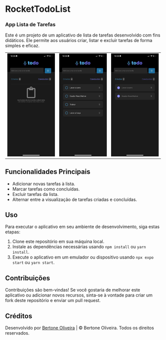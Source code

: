 # RocketTodoList

### App Lista de Tarefas

Este é um projeto de um aplicativo de lista de tarefas desenvolvido com fins didáticos. Ele permite aos usuários criar, listar e excluir tarefas de forma simples e eficaz.

<table>
  <tr>
    <td><img src="assets/app-criadas-empty.jpeg" alt="App-Image-Empty" width="300"></td>
    <td><img src="assets/app-criadas.jpeg" alt="App-Image-CreatedTasks" width="300"></td>
    <td><img src="assets/app-complete.jpeg" alt="App-Image-CompleteTasks" width="300"></td>
  </tr>
</table>

## Funcionalidades Principais

- Adicionar novas tarefas à lista.
- Marcar tarefas como concluídas.
- Excluir tarefas da lista.
- Alternar entre a visualização de tarefas criadas e concluídas.

## Uso

Para executar o aplicativo em seu ambiente de desenvolvimento, siga estas etapas:

1. Clone este repositório em sua máquina local.
2. Instale as dependências necessárias usando `npm install` ou `yarn install`.
3. Execute o aplicativo em um emulador ou dispositivo usando `npx expo start` ou `yarn start`.

## Contribuições

Contribuições são bem-vindas! Se você gostaria de melhorar este aplicativo ou adicionar novos recursos, sinta-se à vontade para criar um fork deste repositório e enviar um pull request.

## Créditos

Desenvolvido por [Bertone Oliveira](https://github.com/soubertone) | © Bertone Oliveira. Todos os direitos reservados.

